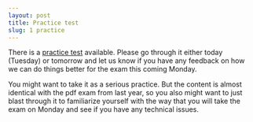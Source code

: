 ```yaml
---
layout: post
title: Practice test
slug: 1 practice
---
```


There is a [practice test](/practice.html) available. Please go through it either today (Tuesday) or tomorrow and let us know if you have any feedback on how we can do things better for the exam this coming Monday. 

You might want to take it as a serious practice. But the content is almost identical with the pdf exam from last year, so you also might want to just blast through it to familiarize yourself with the way that you will take the exam on Monday and see if you have any technical issues.
